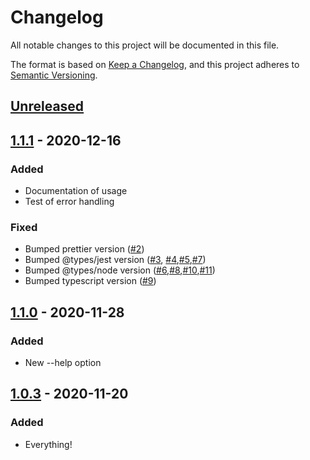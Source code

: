 # Changelog

All notable changes to this project will be documented in this file.

The format is based on [Keep a Changelog](https://keepachangelog.com/en/1.0.0/), and this project adheres to
[Semantic Versioning](https://semver.org/spec/v2.0.0.html).

## [Unreleased]

## [1.1.1] - 2020-12-16

### Added

-   Documentation of usage
-   Test of error handling

### Fixed

-   Bumped prettier version ([#2](https://github.com/stefanoruth/valon-args/pull/2))
-   Bumped @types/jest version ([#3](https://github.com/stefanoruth/valon-args/pull/3),
    [#4](https://github.com/stefanoruth/valon-args/pull/4),[#5](https://github.com/stefanoruth/valon-args/pull/5),[#7](https://github.com/stefanoruth/valon-args/pull/7))
-   Bumped @types/node version
    ([#6](https://github.com/stefanoruth/valon-args/pull/6),[#8](https://github.com/stefanoruth/valon-args/pull/8),[#10](https://github.com/stefanoruth/valon-args/pull/10),[#11](https://github.com/stefanoruth/valon-args/pull/11))
-   Bumped typescript version ([#9](https://github.com/stefanoruth/valon-args/pull/9))

## [1.1.0] - 2020-11-28

### Added

-   New --help option

## [1.0.3] - 2020-11-20

### Added

-   Everything!

[unreleased]: https://github.com/stefanoruth/valon-args/compare/v1.1.1...HEAD
[1.1.1]: https://github.com/stefanoruth/valon-args/compare/v1.1.0...v1.1.1
[1.1.0]: https://github.com/stefanoruth/valon-args/compare/v1.0.3...v1.1.0
[1.0.3]: https://github.com/stefanoruth/valon-args/releases/tag/v1.0.3
